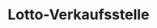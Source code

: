 ---
title: "Lotto-Verkaufsstelle"
url: /brandenburg-an-der-havel/lotto-verkaufsstelle/
shop: Lotterie
---